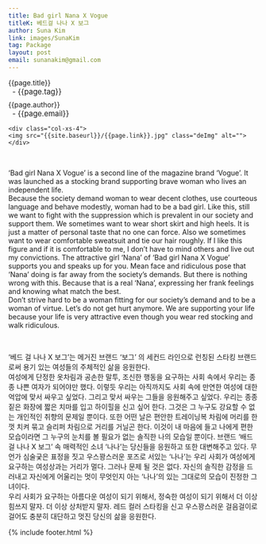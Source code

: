 ```yaml
---
title: Bad girl Nana X Vogue
titleK: 베드걸 나나 X 보그
author: Suna Kim
link: images/SunaKim
tag: Package
layout: post
email: sunanakim@gmail.com
---	
```


<div class="container">

<div class="deDep">
{{page.title}}<br>
<p style="font-size:15px; margin:0px; padding:0px 0px 0px 8px; margin:0px 0px 8px 0px;">- {{page.tag}}</p>
{{page.author}}<br>
<p style="font-size:15px; margin:0px; padding:0px 0px 0px 8px;">- {{page.email}}</p>
</div>


<div class="row" class="imgcolor">
	
	<div class="col-xs-4">
	<img src="{{site.baseurl}}/{{page.link}}.jpg" class="deImg" alt=""></div>
	
</div>
<br>

<div class="det lato">



‘Bad girl Nana X Vogue’ is a second line of the magazine brand ‘Vogue’. It was launched as a stocking brand supporting brave woman who lives an independent life. 
<br>
Because the society demand woman to wear decent clothes, use courteous language and behave modestly, woman had to be a bad girl. Like this, still we want to fight with the suppression which is prevalent in our society and support them. 
We sometimes want to wear short skirt and high heels. It is just a matter of personal taste that no one can force. Also we sometimes want to wear comfortable sweatsuit and tie our hair roughly. If I like this figure and if it is comfortable to me, I don’t have to mind others and live out my convictions. 
The attractive girl ‘Nana’ of ‘Bad girl Nana X Vogue’ supports you and speaks up for you. Mean face and ridiculous pose that ‘Nana’ doing is far away from the society’s demands. But there is nothing wrong with this. Because that is a real ‘Nana’, expressing her frank feelings and knowing what match the best. 
<br>
Don’t strive hard to be a woman fitting for our society’s demand and to be a woman of virtue. Let’s do not get hurt anymore. We are supporting your life because your life is very attractive even though you wear red stocking and walk ridiculous.



</div>

<br>

<div class="noto">

‘베드 걸 나나 X 보그’는 메거진 브랜드 ‘보그’ 의 세컨드 라인으로 런칭된 스타킹 브랜드 로써 용기 있는 여성들의 주체적인 삶을 응원한다. 
<br>
여성에게 단정한 옷차림과 공손한 말투, 조신한 행동을 요구하는 사회 속에서 우리는 종종 나쁜 여자가 되어야만 했다.
이렇듯 우리는 아직까지도 사회 속에 만연한 여성에 대한 억압에 맞서 싸우고 싶었다. 그리고 맞서 싸우는 그들을 응원해주고 싶었다. 
우리는 종종 짙은 화장에 짧은 치마를 입고 하이힐을 신고 싶어 한다. 그것은 그 누구도 강요할 수 없는 개인적인 취향의 문제일 뿐이다. 또한 어떤 날은 편안한 트레이닝복 차림에 머리를 한껏 치켜 묶고 슬리퍼 차림으로 거리를 거닐곤 한다. 이것이 내 마음에 들고 나에게 편한 모습이라면 그 누구의 눈치를 볼 필요가 없는 솔직한 나의 모습일 뿐이다. 
브랜드 ‘배드 걸 나나 X 보그’ 속 매력적인 소녀 ‘나나’는 당신들을 응원하고 또한 대변해주고 있다. 무언가 심술궂은 표정을 짓고 우스꽝스러운 포즈로 서있는 ‘나나’는 우리 사회가 여성에게 요구하는 여성상과는 거리가 멀다. 그러나 문제 될 것은 없다. 자신의 솔직한 감정을 드러내고 자신에게 어울리는 멋이 무엇인지 아는 ‘나나’의 있는 그대로의 모습이 진정한 그녀이다.
<br>
우리 사회가 요구하는 아름다운 여성이 되기 위해서, 정숙한 여성이 되기 위해서 더 이상 힘쓰지 말자. 더 이상 상처받지 말자. 레드 컬러 스타킹을 신고 우스꽝스러운 걸음걸이로 걸어도 충분히 대단하고 멋진 당신의 삶을 응원한다.


</div>


	

</div> 

{% include footer.html %}